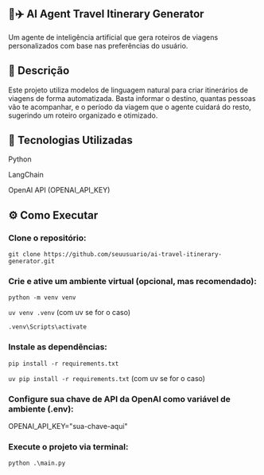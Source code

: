 ## 🧠✈️ AI Agent Travel Itinerary Generator
Um agente de inteligência artificial que gera roteiros de viagens personalizados com base nas preferências do usuário.

## 📌 Descrição
Este projeto utiliza modelos de linguagem natural para criar itinerários de viagens de forma automatizada. Basta informar o destino, quantas pessoas vão te acompanhar, e o período da viagem que o agente cuidará do resto, sugerindo um roteiro organizado e otimizado.

## 🚀 Tecnologias Utilizadas
Python

LangChain

OpenAI API (OPENAI_API_KEY)

## ⚙️ Como Executar
### Clone o repositório:
`git clone https://github.com/seuusuario/ai-travel-itinerary-generator.git`

### Crie e ative um ambiente virtual (opcional, mas recomendado):
`python -m venv venv`

`uv venv .venv` (com uv se for o caso)

`.venv\Scripts\activate`


### Instale as dependências:
`pip install -r requirements.txt`

`uv pip install -r requirements.txt` (com uv se for o caso)

### Configure sua chave de API da OpenAI como variável de ambiente (.env):
OPENAI_API_KEY="sua-chave-aqui"

### Execute o projeto via terminal:
`python .\main.py`
